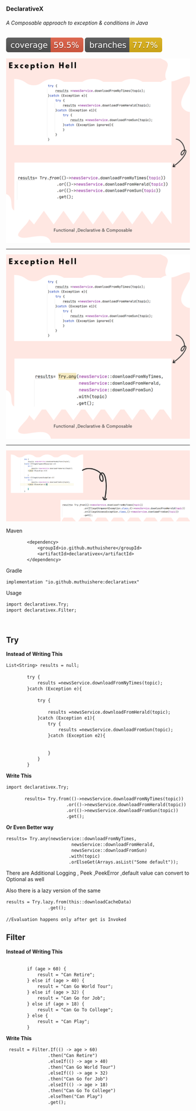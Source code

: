 ### DeclarativeX
######  A Composable approach to exception & conditions in Java

![Coverage](.github/badges/jacoco.svg)
![Branches](.github/badges/branches.svg)



![Composing Exceptions with DeclarativeX](https://github.com/muthuishere/declarativex-example/blob/main/assets/withthis1.png?raw=true)

----


![Composing Exceptions with DeclarativeX for same parameters](https://github.com/muthuishere/declarativex-example/blob/main/assets/withthis2.png?raw=true)

----

![On Error](https://github.com/muthuishere/declarativex-example/blob/main/assets/onerror3.png?raw=true)


Maven

```
        <dependency>
            <groupId>io.github.muthuishere</groupId>
            <artifactId>declarativex</artifactId>            
        </dependency>
```
    
Gradle
```
implementation "io.github.muthuishere:declarativex"
```

Usage
```
import declarativex.Try;
import declarativex.Filter;



```


## Try
<b>Instead of Writing This</b> 

```
List<String> results = null;

        try {
            results =newsService.downloadFromNyTimes(topic);
        }catch (Exception e){

            try {

                results =newsService.downloadFromHerald(topic);
            }catch (Exception e1){
                try {
                    results =newsService.downloadFromSun(topic);
                }catch (Exception e2){


                }
            }
        }

```
 
<b>Write This</b>
 
 ```
import declarativex.Try;

        results= Try.from(()->newsService.downloadFromNyTimes(topic))
                        .or(()->newsService.downloadFromHerald(topic))
                        .or(()->newsService.downloadFromSun(topic))
                        .get();

```

<b>Or Even Better way</b>
```
results= Try.any(newsService::downloadFromNyTimes,
                         newsService::downloadFromHerald,
                         newsService::downloadFromSun)
                        .with(topic)
                        .orElseGet(Arrays.asList("Some default"));

```

There are Additional Logging , Peek ,PeekError ,default value can convert to Optional as well

Also there is a lazy version of the same

```
results = Try.lazy.from(this::downloadCacheData)
                .get();

//Evaluation happens only after get is Invoked

``` 


## Filter
<b>Instead of Writing This</b>

```

        if (age > 60) {
            result = "Can Retire";
        } else if (age > 40) {
            result = "Can Go World Tour";
        } else if (age > 32) {
            result = "Can Go for Job";
        } else if (age > 18) {
            result = "Can Go To College";
        } else {
            result = "Can Play";
        }

``` 

<b>Write This</b>

```
 result = Filter.If(() -> age > 60)
                .then("Can Retire")
                .elseIf(() -> age > 40)
                .then("Can Go World Tour")
                .elseIf(() -> age > 32)
                .then("Can Go for Job")
                .elseIf(() -> age > 18)
                .then("Can Go To College")
                .elseThen("Can Play")
                .get();

```

